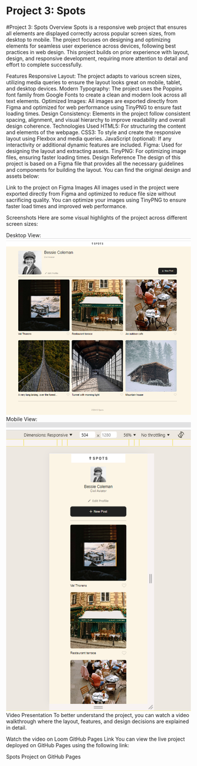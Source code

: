 # Project 3: Spots

#Project 3: Spots
Overview
Spots is a responsive web project that ensures all elements are displayed correctly across popular screen sizes, from desktop to mobile. The project focuses on designing and optimizing elements for seamless user experience across devices, following best practices in web design. This project builds on prior experience with layout, design, and responsive development, requiring more attention to detail and effort to complete successfully.

Features
Responsive Layout: The project adapts to various screen sizes, utilizing media queries to ensure the layout looks great on mobile, tablet, and desktop devices.
Modern Typography: The project uses the Poppins font family from Google Fonts to create a clean and modern look across all text elements.
Optimized Images: All images are exported directly from Figma and optimized for web performance using TinyPNG to ensure fast loading times.
Design Consistency: Elements in the project follow consistent spacing, alignment, and visual hierarchy to improve readability and overall design coherence.
Technologies Used
HTML5: For structuring the content and elements of the webpage.
CSS3: To style and create the responsive layout using Flexbox and media queries.
JavaScript (optional): If any interactivity or additional dynamic features are included.
Figma: Used for designing the layout and extracting assets.
TinyPNG: For optimizing image files, ensuring faster loading times.
Design Reference
The design of this project is based on a Figma file that provides all the necessary guidelines and components for building the layout. You can find the original design and assets below:

Link to the project on Figma
Images
All images used in the project were exported directly from Figma and optimized to reduce file size without sacrificing quality. You can optimize your images using TinyPNG to ensure faster load times and improved web performance.

Screenshots
Here are some visual highlights of the project across different screen sizes:

Desktop View:
![alt text](image.png)
Mobile View:
![alt text](image-1.png)
Video Presentation
To better understand the project, you can watch a video walkthrough where the layout, features, and design decisions are explained in detail.

Watch the video on Loom
GitHub Pages Link
You can view the live project deployed on GitHub Pages using the following link:

Spots Project on GitHub Pages
